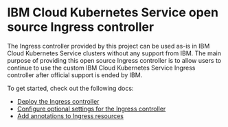 # IBM Cloud Kubernetes Service open source Ingress controller

The Ingress controller provided by this project can be used as-is in IBM Cloud Kubernetes Service clusters without any support from IBM. The main purpose of providing this open source Ingress controller is to allow users to continue to use the custom IBM Cloud Kubernetes Service Ingress controller after official support is ended by IBM.

To get started, check out the following docs:
* [Deploy the Ingress controller](/docs/installation.md)
* [Configure optional settings for the Ingress controller](/docs/configurations.md)
* [Add annotations to Ingress resources](/docs/annotations.md)
